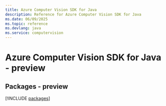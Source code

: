 ```yaml
---
title: Azure Computer Vision SDK for Java
description: Reference for Azure Computer Vision SDK for Java
ms.date: 06/09/2025
ms.topic: reference
ms.devlang: java
ms.service: computervision
---
```

# Azure Computer Vision SDK for Java - preview
## Packages - preview
[!INCLUDE [packages](computer-vision-index.md)]